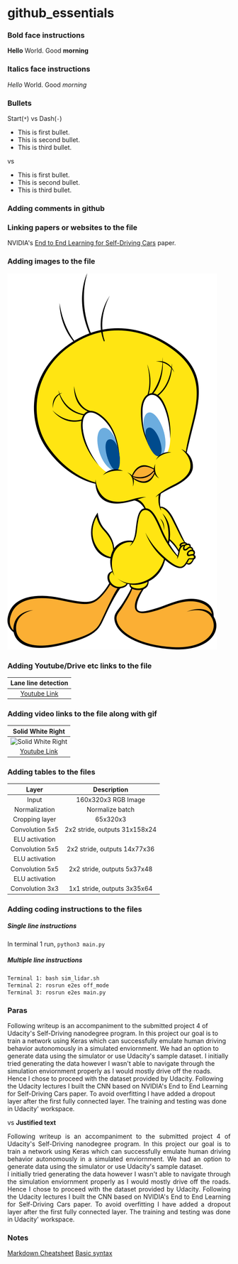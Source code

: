 # github_essentials
### Bold face instructions
**Hello** World. Good __morning__

### Italics face instructions
*Hello* World. Good _morning_

### Bullets
Start(`*`) vs Dash(`-`)
* This is first bullet.
* This is second bullet.
* This is third bullet.

vs 

- This is first bullet.
- This is second bullet.
- This is third bullet.
  
### Adding comments in github
<!---MARKDOWN CHEATSHEET - https://github.com/adam-p/markdown-here/wiki/Markdown-Cheatsheet--->

### Linking papers or websites to the file
 NVIDIA's [End to End Learning for Self-Driving Cars](https://arxiv.org/pdf/1604.07316v1) paper.
### Adding images to the file 
![img](./images/Tweety.svg)

### Adding Youtube/Drive etc links to the file
|Lane line detection|
|:------------:|
|[Youtube Link](https://youtu.be/1WB2iHLmNtk)|

### Adding video links to the file along with gif
|Solid White Right|
|:------------:|
|![Solid White Right](./images/solidWhiteRight.gif) |
|[Youtube Link](https://youtu.be/1WB2iHLmNtk)|

### Adding tables to the files
| Layer         		| Description    	        					|
|:---------------------:|:---------------------------------------------:|
| Input         		| 160x320x3 RGB Image                 	   		|
| Normalization     		| Normalize batch	                            |
| Cropping layer		| 65x320x3
| Convolution 5x5   | 2x2 stride, outputs 31x158x24 	|
| ELU activation		|												|
| Convolution 5x5	  | 2x2 stride, outputs 14x77x36   |
| ELU activation    |                                               |
| Convolution 5x5	  | 2x2 stride, outputs 5x37x48    |
| ELU activation    |                                               |
| Convolution 3x3	  | 1x1 stride, outputs 3x35x64    |

### Adding coding instructions to the files
##### Single line instructions
In terminal 1 run,
`python3 main.py`

##### Multiple line instructions
```
Terminal 1: bash sim_lidar.sh
Terminal 2: rosrun e2es off_mode
Terminal 3: rosrun e2es main.py
```
### Paras

<p/>
Following writeup is an accompaniment to the submitted project 4 of Udacity's Self-Driving nanodegree program. In this project our goal is to train a network using Keras which can successfully emulate human driving behavior autonomously in a simulated enviornment. We had an option to generate data using the simulator or use Udacity's sample dataset. I initially tried generating the data however I wasn't able to navigate through the simulation enviornment properly as I would mostly drive off the roads. Hence I chose to proceed with the dataset provided by Udacity. Following the Udacity lectures I built the CNN based on NVIDIA's End to End Learning for Self-Driving Cars paper. To avoid overfitting I have added a dropout layer after the first fully connected layer. The training and testing was done in Udacity' workspace.<p/>

vs **Justified text** 

<p align="justify"> Following writeup is an accompaniment to the submitted project 4 of Udacity's Self-Driving nanodegree program. In this project our goal is to train a network using Keras which can successfully emulate human driving behavior autonomously in a simulated enviornment. We had an option to generate data using the simulator or use Udacity's sample dataset. <br/>I initially tried generating the data however I wasn't able to navigate through the simulation enviornment properly as I would mostly drive off the roads. Hence I chose to proceed with the dataset provided by Udacity. Following the Udacity lectures I built the CNN based on NVIDIA's End to End Learning for Self-Driving Cars paper. To avoid overfitting I have added a dropout layer after the first fully connected layer. The training and testing was done in Udacity' workspace. </p>

### Notes
[Markdown Cheatsheet](https://github.com/adam-p/markdown-here/wiki/Markdown-Cheatsheet)
[Basic syntax](https://www.markdownguide.org/basic-syntax/)
